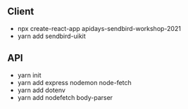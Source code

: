 ## Client
- npx create-react-app apidays-sendbird-workshop-2021
- yarn add sendbird-uikit
## API
- yarn init
- yarn add express nodemon node-fetch
- yarn add dotenv
- yarn add nodefetch body-parser